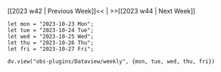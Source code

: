 [[2023 w42 | Previous Week]]<< | >>[[2023 w44 | Next Week]]

```dataviewjs
let mon = "2023-10-23 Mon";
let tue = "2023-10-24 Tue";
let wed = "2023-10-25 Wed";
let thu = "2023-10-26 Thu";
let fri = "2023-10-27 Fri";

dv.view("obs-plugins/Dataview/weekly", {mon, tue, wed, thu, fri})
```